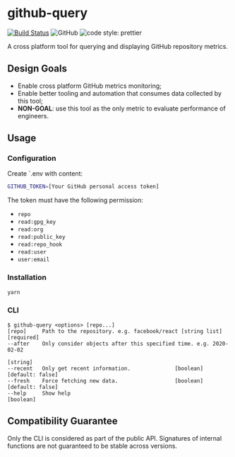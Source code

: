 # github-query

[![Build Status](https://github.com/SamChou19815/github-query/workflows/CI/badge.svg)](https://github.com/SamChou19815/github-query)
![GitHub](https://img.shields.io/github/license/SamChou19815/github-query.svg)
![code style: prettier](https://img.shields.io/badge/code_style-prettier-ff69b4.svg)

A cross platform tool for querying and displaying GitHub repository metrics.

## Design Goals

- Enable cross platform GitHub metrics monitoring;
- Enable better tooling and automation that consumes data collected by this tool;
- **NON-GOAL**: use this tool as the only metric to evaluate performance of engineers.

## Usage

### Configuration

Create `.env with content:

```bash
GITHUB_TOKEN=[Your GitHub personal access token]
```

The token must have the following permission:

- `repo`
- `read:gpg_key`
- `read:org`
- `read:public_key`
- `read:repo_hook`
- `read:user`
- `user:email`

### Installation

```bash
yarn
```

### CLI

```terminal
$ github-query <options> [repo...]
[repo]     Path to the repository. e.g. facebook/react [string list] [required]
--after    Only consider objects after this specified time. e.g. 2020-02-02
                                                                       [string]
--recent   Only get recent information.              [boolean] [default: false]
--fresh    Force fetching new data.                  [boolean] [default: false]
--help     Show help                                                  [boolean]
```

## Compatibility Guarantee

Only the CLI is considered as part of the public API. 
Signatures of internal functions are not guaranteed to be stable across versions.
